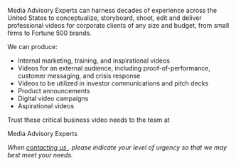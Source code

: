 <p>
            <span class="font-[Poppins] font-bold ">
              Media Advisory Experts</span
            >
             can harness decades of experience across the United States to
            conceptualize, storyboard, shoot, edit and deliver professional
            videos for corporate clients of any size and budget, from small
            firms to Fortune 500 brands.

</p>
    <p class="pt-4">We can produce: </p>
        <ul class="list-disc space-y-2 ml-[22px] py-2">
            <li>Internal marketing, training, and inspirational videos</li>
            <li>
              Videos for an external audience, including proof-of-performance,
              customer messaging, and crisis response
            </li>
            <li>
              Videos to be utilized in investor communications and pitch decks
            </li>
            <li>Product announcements</li>
            <li>Digital video campaigns</li>
            <li>Aspirational videos</li>
        </ul>
        <p>
           Trust these critical business video needs to the team at
          </p>
          <p class="font-[Poppins] font-bold pb-4">Media Advisory Experts</p>
          <!-- <p class="font-[Poppins] px-12 pb-2">Contact us today:</p>
          <a
            href="mailto:contact@mediaadvisoryexperts.com"
            class="lg:text-xl sm:text-sm font-semibold font-[Poppins] text-blue"
            >contact@mediaadvisoryexperts.com</a
          > -->
          <i class="lg:text-xl">
            When <a href="/Contact#send-message" class="text-[#0000ff]">contacting us </a> , please indicate your level of urgency so that we may best meet your needs.
          </i>
